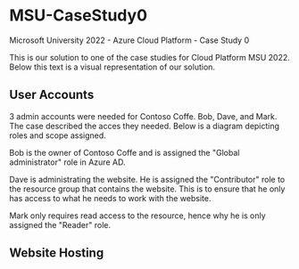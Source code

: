 # MSU-CaseStudy0
Microsoft University 2022 - Azure Cloud Platform - Case Study 0

This is our solution to one of the case studies for Cloud Platform MSU 2022. Below this text is a visual representation of our solution. 

## User Accounts
3 admin accounts were needed for Contoso Coffe. Bob, Dave, and Mark. The case described the acces they needed. Below is a diagram depicting roles and scope assigned. 

Bob is the owner of Contoso Coffe and is assigned the "Global administrator" role in Azure AD. 

Dave is administrating the website. He is assigned the "Contributor" role to the resource group that contains the website. This is to ensure that he only has access to what he needs to work with the website. 

Mark only requires read access to the resource, hence why he is only assigned the "Reader" role. 

## Website Hosting

